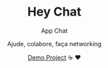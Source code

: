 <div align="center">
	<h1 align="center">  Hey Chat </h1>
	<p>App Chat</p>
	<p>Ajude, colabore, faça networking</p>
	
<div/>

[Demo Project](https://www.youtube.com/watch?v=C8x_3ZrvSRs)
☕️ ❤️
